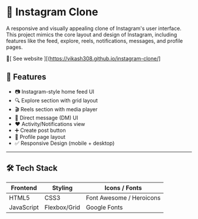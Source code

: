 

# 📸 Instagram Clone

A responsive and visually appealing clone of Instagram's user interface. This project mimics the core layout and design of Instagram, including features like the feed, explore, reels, notifications, messages, and profile pages.

🔗[ See website ][(https://vikash308.github.io/instagram-clone/]

## 🚀 Features

- 📷 Instagram-style home feed UI
- 🔍 Explore section with grid layout
- 🎬 Reels section with media player
- 💬 Direct message (DM) UI
- ❤️ Activity/Notifications view
- ➕ Create post button
- 👤 Profile page layout
- ✅ Responsive Design (mobile + desktop)

---

## 🛠️ Tech Stack

| Frontend      | Styling         | Icons / Fonts         |
| ------------- | --------------- | --------------------- |
| HTML5         | CSS3            | Font Awesome / Heroicons |
| JavaScript    | Flexbox/Grid    | Google Fonts          |



